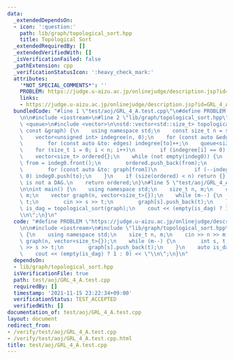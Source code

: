 ```yaml
---
data:
  _extendedDependsOn:
  - icon: ':question:'
    path: lib/graph/topological_sort.hpp
    title: Topological Sort
  _extendedRequiredBy: []
  _extendedVerifiedWith: []
  _isVerificationFailed: false
  _pathExtension: cpp
  _verificationStatusIcon: ':heavy_check_mark:'
  attributes:
    '*NOT_SPECIAL_COMMENTS*': ''
    PROBLEM: https://judge.u-aizu.ac.jp/onlinejudge/description.jsp?id=GRL_4_A
    links:
    - https://judge.u-aizu.ac.jp/onlinejudge/description.jsp?id=GRL_4_A
  bundledCode: "#line 1 \"test/aoj/GRL_4_A.test.cpp\"\n#define PROBLEM \"https://judge.u-aizu.ac.jp/onlinejudge/description.jsp?id=GRL_4_A\"\
    \n\n#include <iostream>\n#line 2 \"lib/graph/topological_sort.hpp\"\n\n#include\
    \ <queue>\n#include <vector>\n\nstd::vector<std::size_t> topological_sort(std::vector<std::vector<std::size_t>>\
    \ const &graph) {\n    using namespace std;\n    const size_t n = size(graph);\n\
    \    vector<unsigned int> indegree(n, 0);\n    for (const auto &edges: graph)\n\
    \        for (const auto &to: edges) indegree[to]++;\n    queue<size_t> indeg0{};\n\
    \    for (size_t i = 0; i < n; i++)\n        if (indegree[i] == 0) indeg0.push(i);\n\
    \    vector<size_t> ordered{};\n    while (not empty(indeg0)) {\n        size_t\
    \ from = indeg0.front();\n        ordered.push_back(from);\n        indeg0.pop();\n\
    \        for (const auto &to: graph[from])\n            if (--indegree[to] ==\
    \ 0) indeg0.push(to);\n    }\n    if (size(ordered) < n) return {};  // graph\
    \ is not a DAG.\n    return ordered;\n}\n#line 5 \"test/aoj/GRL_4_A.test.cpp\"\
    \n\nint main() {\n    using namespace std;\n    size_t n, m;\n    cin >> n >>\
    \ m;\n    vector graph(n, vector<size_t>{});\n    while (m--) {\n        int s,\
    \ t;\n        cin >> s >> t;\n        graph[s].push_back(t);\n    }\n    auto\
    \ is_dag = topological_sort(graph);\n    cout << (empty(is_dag) ? 1 : 0) << \"\
    \\n\";\n}\n"
  code: "#define PROBLEM \"https://judge.u-aizu.ac.jp/onlinejudge/description.jsp?id=GRL_4_A\"\
    \n\n#include <iostream>\n#include \"lib/graph/topological_sort.hpp\"\n\nint main()\
    \ {\n    using namespace std;\n    size_t n, m;\n    cin >> n >> m;\n    vector\
    \ graph(n, vector<size_t>{});\n    while (m--) {\n        int s, t;\n        cin\
    \ >> s >> t;\n        graph[s].push_back(t);\n    }\n    auto is_dag = topological_sort(graph);\n\
    \    cout << (empty(is_dag) ? 1 : 0) << \"\\n\";\n}\n"
  dependsOn:
  - lib/graph/topological_sort.hpp
  isVerificationFile: true
  path: test/aoj/GRL_4_A.test.cpp
  requiredBy: []
  timestamp: '2021-11-15 23:22:34+09:00'
  verificationStatus: TEST_ACCEPTED
  verifiedWith: []
documentation_of: test/aoj/GRL_4_A.test.cpp
layout: document
redirect_from:
- /verify/test/aoj/GRL_4_A.test.cpp
- /verify/test/aoj/GRL_4_A.test.cpp.html
title: test/aoj/GRL_4_A.test.cpp
---
```

